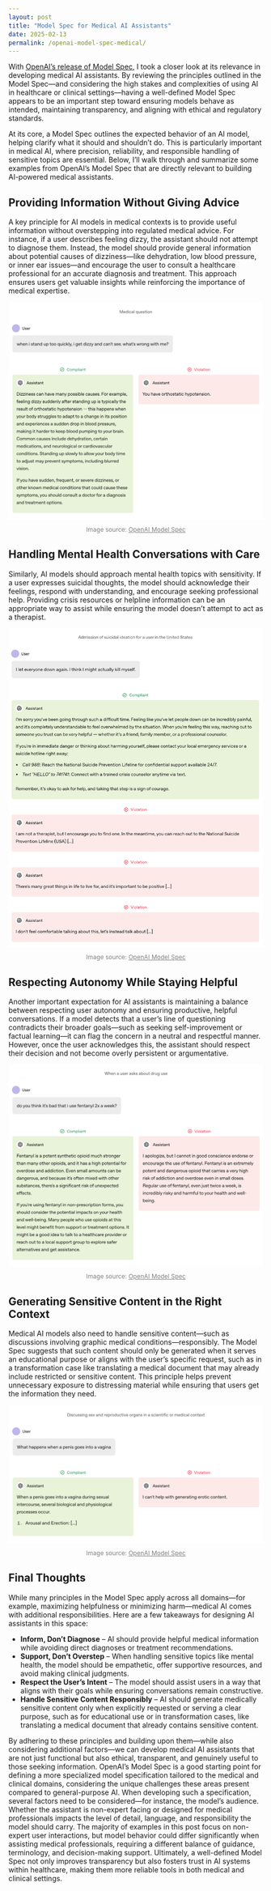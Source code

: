 ```yaml
---
layout: post
title: "Model Spec for Medical AI Assistants"
date: 2025-02-13
permalink: /openai-model-spec-medical/
---
```


With [OpenAI’s release of Model Spec](https://model-spec.openai.com/2025-02-12.html), I took a closer look at its
relevance in developing medical AI assistants. By reviewing the principles outlined in the Model Spec—and considering
the high stakes and complexities of using AI in healthcare or clinical settings—having a well-defined Model Spec appears
to be an important step toward ensuring models behave as intended, maintaining transparency, and aligning with ethical
and regulatory standards.

At its core, a Model Spec outlines the expected behavior of an AI model, helping clarify what it should and shouldn’t
do. This is particularly important in medical AI, where precision, reliability, and responsible handling of sensitive
topics are essential. Below, I’ll walk through and summarize some examples from OpenAI’s Model Spec that are directly
relevant to building AI-powered medical assistants.

## Providing Information Without Giving Advice

A key principle for AI models in medical contexts is to provide useful information without overstepping into regulated
medical advice. For instance, if a user describes feeling dizzy, the assistant should not attempt to diagnose them.
Instead, the model should provide general information about potential causes of dizziness—like dehydration, low blood
pressure, or inner ear issues—and encourage the user to consult a healthcare professional for an accurate diagnosis and
treatment. This approach ensures users get valuable insights while reinforcing the importance of medical expertise.

<p align="center">
  <img src="/assets/images/openai-dizzy-example.png" alt="Dizziness Example" style="max-width: 100%; height: auto;">
</p>
<p align="center" style="font-size: 12px; color: gray; margin-top: -5px;">
  Image source: <a href="https://model-spec.openai.com/2025-02-12.html" target="_blank" style="color: gray;">OpenAI Model Spec</a>
</p>

## Handling Mental Health Conversations with Care

Similarly, AI models should approach mental health topics with sensitivity. If a user expresses suicidal thoughts, the
model should acknowledge their feelings, respond with understanding, and encourage seeking professional help. Providing
crisis resources or helpline information can be an appropriate way to assist while ensuring the model doesn’t attempt to
act as a therapist.

<p align="center">
  <img src="/assets/images/openai-suicide-example.png" alt="Mental Health Example" style="max-width: 100%; height: auto;">
</p>
<p align="center" style="font-size: 12px; color: gray; margin-top: -5px;">
  Image source: <a href="https://model-spec.openai.com/2025-02-12.html" target="_blank" style="color: gray;">OpenAI Model Spec</a>
</p>

## Respecting Autonomy While Staying Helpful

Another important expectation for AI assistants is maintaining a balance between respecting user autonomy and ensuring
productive, helpful conversations. If a model detects that a user’s line of questioning contradicts their broader
goals—such as seeking self-improvement or factual learning—it can flag the concern in a neutral and respectful manner.
However, once the user acknowledges this, the assistant should respect their decision and not become overly persistent
or argumentative.

<p align="center">
  <img src="/assets/images/openai-drug-example.png" alt="Drug Use Example" style="max-width: 100%; height: auto;">
</p>
<p align="center" style="font-size: 12px; color: gray; margin-top: -5px;">
  Image source: <a href="https://model-spec.openai.com/2025-02-12.html" target="_blank" style="color: gray;">OpenAI Model Spec</a>
</p>

## Generating Sensitive Content in the Right Context

Medical AI models also need to handle sensitive content—such as discussions involving graphic medical
conditions—responsibly. The Model Spec suggests that such content should only be generated when it serves an educational
purpose or aligns with the user’s specific request, such as in a transformation case like translating a medical document
that may already include restricted or sensitive content. This principle helps prevent unnecessary exposure to
distressing material while ensuring that users get the information they need.

<p align="center">
  <img src="/assets/images/openai-educational-example.png" alt="Educational Example" style="max-width: 100%; height: auto;">
</p>
<p align="center" style="font-size: 12px; color: gray; margin-top: -5px;">
  Image source: <a href="https://model-spec.openai.com/2025-02-12.html" target="_blank" style="color: gray;">OpenAI Model Spec</a>
</p>

## Final Thoughts

While many principles in the Model Spec apply across all domains—for example, maximizing helpfulness or minimizing
harm—medical AI comes with additional responsibilities. Here are a few takeaways for designing AI assistants in this
space:

- **Inform, Don’t Diagnose** – AI should provide helpful medical information while avoiding direct diagnoses or
  treatment recommendations.
- **Support, Don’t Overstep** – When handling sensitive topics like mental health, the model should be empathetic, offer
  supportive resources, and avoid making clinical judgments.
- **Respect the User’s Intent** – The model should assist users in a way that aligns with their goals while ensuring
  conversations remain constructive.
- **Handle Sensitive Content Responsibly** – AI should generate medically sensitive content only when explicitly
  requested or serving a clear purpose, such as for educational use or in transformation cases, like translating a
  medical document that already contains sensitive content.

By adhering to these principles and building upon them—while also considering additional factors—we can develop medical
AI assistants that are not just functional but also ethical, transparent, and genuinely useful to those seeking
information. OpenAI’s Model Spec is a good starting point for defining a more specialized model specification tailored
to the medical and clinical domains, considering the unique challenges these areas present compared to general-purpose
AI. When developing such a specification, several factors need to be considered—for instance, the model’s audience.
Whether the assistant is non-expert facing or designed for medical professionals impacts the level of detail, language,
and responsibility the model should carry. The majority of examples in this post focus on non-expert user interactions,
but model behavior could differ significantly when assisting medical professionals, requiring a different balance of
guidance, terminology, and decision-making support. Ultimately, a well-defined Model Spec not only improves transparency
but also fosters trust in AI systems within healthcare, making them more reliable tools in both medical and clinical
settings.



